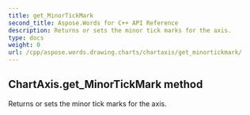 ```yaml
---
title: get_MinorTickMark
second_title: Aspose.Words for C++ API Reference
description: Returns or sets the minor tick marks for the axis. 
type: docs
weight: 0
url: /cpp/aspose.words.drawing.charts/chartaxis/get_minortickmark/
---
```

## ChartAxis.get_MinorTickMark method


Returns or sets the minor tick marks for the axis.

